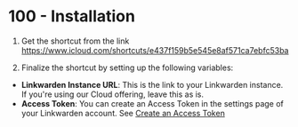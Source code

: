 # 100 - Installation

1. Get the shortcut from the link https://www.icloud.com/shortcuts/e437f159b5e545e8af571ca7ebfc53ba

2. Finalize the shortcut by setting up the following variables:
  - **Linkwarden Instance URL**: This is the link to your Linkwarden instance. If you're using our Cloud offering, leave this as is.
  - **Access Token**: You can create an Access Token in the settings page of your Linkwarden account. See [Create an Access Token]()
